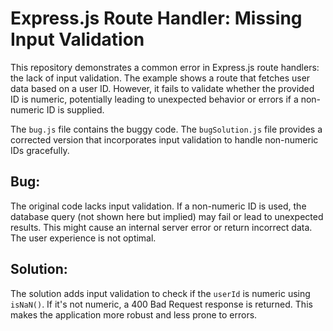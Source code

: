 # Express.js Route Handler: Missing Input Validation

This repository demonstrates a common error in Express.js route handlers: the lack of input validation.  The example shows a route that fetches user data based on a user ID. However, it fails to validate whether the provided ID is numeric, potentially leading to unexpected behavior or errors if a non-numeric ID is supplied.

The `bug.js` file contains the buggy code. The `bugSolution.js` file provides a corrected version that incorporates input validation to handle non-numeric IDs gracefully.

## Bug:
The original code lacks input validation.  If a non-numeric ID is used, the database query (not shown here but implied) may fail or lead to unexpected results.  This might cause an internal server error or return incorrect data.  The user experience is not optimal.

## Solution:
The solution adds input validation to check if the `userId` is numeric using `isNaN()`. If it's not numeric, a 400 Bad Request response is returned. This makes the application more robust and less prone to errors.
